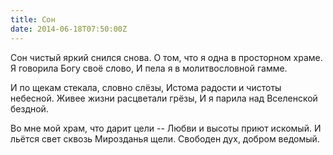 ```yaml
---
title: Сон
date: 2014-06-18T07:50:00Z
---
```


Сон чистый яркий снился снова.
О том, что я одна в просторном храме.
Я говорила Богу своё слово,
И пела я в молитвословной гамме.

И по щекам стекала, словно слёзы,
Истома радости и чистоты небесной.
Живее жизни расцветали грёзы,
И я парила над Вселенской бездной.

Во мне мой храм, что дарит цели --
Любви и высоты приют искомый.
И льётся свет сквозь Мирозданья щели.
Свободен дух, добром ведомый.
